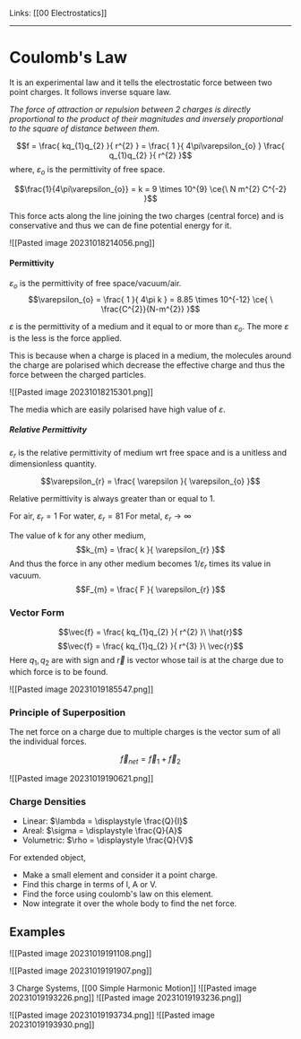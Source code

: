 Links: [[00 Electrostatics]]
___
# Coulomb's Law
It is an experimental law and it tells the electrostatic force between two point charges. It follows inverse square law. 

*The force of attraction or repulsion between 2 charges is directly proportional to the product of their magnitudes and inversely proportional to the square of distance between them.* 

$$f = \frac{ kq_{1}q_{2} }{ r^{2} } = \frac{ 1 }{ 4\pi\varepsilon_{o} } \frac{ q_{1}q_{2} }{ r^{2} }$$
where, $\varepsilon_{o}$ is the permittivity of free space.

$$\frac{1}{4\pi\varepsilon_{o}} = k = 9 \times 10^{9} \ce{\ N m^{2} C^{-2} }$$

This force acts along the line joining the two charges (central force) and is conservative and thus we can de fine potential energy for it.

![[Pasted image 20231018214056.png]]

#### Permittivity
$\varepsilon_{o}$ is the permittivity of free space/vacuum/air.
$$\varepsilon_{o} = \frac{ 1 }{ 4\pi k } = 8.85 \times 10^{-12} \ce{ \ \frac{C^{2}}{N-m^{2}} }$$

$\varepsilon$ is the permittivity of a medium and it equal to or more than $\varepsilon_{o}$. 
The more $\varepsilon$ is the less is the force applied. 

This is because when a charge is placed in a medium, the molecules around the charge are polarised which decrease the effective charge and thus the force between the charged particles. 

![[Pasted image 20231018215301.png]]

The media which are easily polarised have high value of $\varepsilon$. 

##### Relative Permittivity 
$\varepsilon_{r}$ is the relative permittivity of medium wrt free space and is a unitless and dimensionless quantity.

$$\varepsilon_{r} = \frac{ \varepsilon  }{ \varepsilon_{o} }$$

Relative permittivity is always greater than or equal to 1. 

For air, $\varepsilon_{r} = 1$
For water, $\varepsilon_{r} = 81$
For metal, $\varepsilon_{r} \to \infty$

The value of k for any other medium,
$$k_{m} = \frac{ k }{ \varepsilon_{r} }$$
And thus the force in any other medium becomes $1 /\varepsilon_{r}$ times its value in vacuum.
$$F_{m} = \frac{ F }{ \varepsilon_{r} }$$

### Vector Form 
$$\vec{f} = \frac{ kq_{1}q_{2} }{ r^{2} }\ \hat{r}$$
$$\vec{f} = \frac{ kq_{1}q_{2} }{ r^{3} }\ \vec{r}$$
Here $q_{1},q_{2}$ are with sign and $\vec{r}$ is vector whose tail is at the charge due to  which force is to be found. 

![[Pasted image 20231019185547.png]]

### Principle of Superposition
The net force on a charge due to multiple charges is the vector sum of all the individual forces. 

$$\vec{f}_{net} = \vec{f}_{1} + \vec{f}_{2}$$

![[Pasted image 20231019190621.png]]


### Charge Densities

- Linear: $\lambda = \displaystyle \frac{Q}{l}$
- Areal: $\sigma = \displaystyle \frac{Q}{A}$
- Volumetric: $\rho = \displaystyle \frac{Q}{V}$

For extended object, 
- Make a small element and consider it a point charge. 
- Find this charge in terms of l, A or V. 
- Find the force using coulomb's law on this element. 
- Now integrate it over the whole body to find the net force. 

## Examples 
![[Pasted image 20231019191108.png]]

![[Pasted image 20231019191907.png]]

3 Charge Systems, [[00 Simple Harmonic Motion]]
![[Pasted image 20231019193226.png]]
![[Pasted image 20231019193236.png]]

![[Pasted image 20231019193734.png]]
![[Pasted image 20231019193930.png]]
